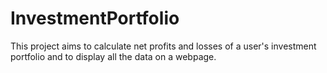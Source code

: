 # InvestmentPortfolio
This project aims to calculate net profits and losses of a user's investment portfolio and to display all the data on a webpage.
